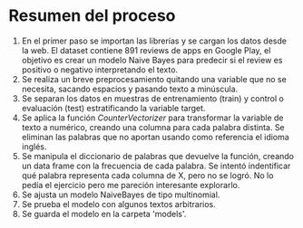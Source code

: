 # Resumen del proceso

1. En el primer paso se importan las librerías y se cargan los datos desde la web. El dataset contiene 891 reviews de apps en Google Play, el objetivo es crear un modelo Naive Bayes para predecir si el review es positivo o negativo interpretando el texto.
2. Se realiza un breve preprocesamiento quitando una variable que no se necesita, sacando espacios y pasando texto a minúscula.
3. Se separan los datos en muestras de entrenamiento (train) y control o evaluación (test) estratificando la variable target.
4. Se aplica la función *CounterVectorizer* para transformar la variable de texto a numérico, creando una columna para cada palabra distinta. Se eliminan las palabras que no aportan usando como referencia el idioma inglés.
5. Se manipula el diccionario de palabras que devuelve la función, creando un data frame con la frecuencia de cada palabra. Se intentó indentificar qué palabra representa cada columna de X, pero no se logró. No lo pedía el ejercicio pero me pareción interesante explorarlo.
6. Se ajusta un modelo NaiveBayes de tipo multinomial.
7. Se prueba el modelo con algunos textos arbitrarios.
8. Se guarda el modelo en la carpeta 'models'.